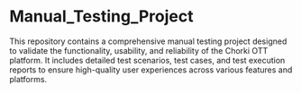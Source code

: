 # Manual_Testing_Project
This repository contains a comprehensive manual testing project designed to validate the functionality, usability, and reliability of the Chorki OTT platform. It includes detailed test scenarios, test cases, and test execution reports to ensure high-quality user experiences across various features and platforms.
